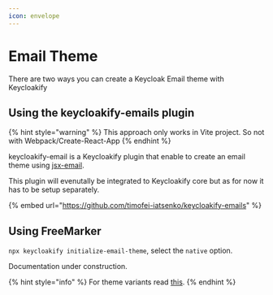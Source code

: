 ```yaml
---
icon: envelope
---
```


# Email Theme

There are two ways you can create a Keycloak Email theme with Keycloakify

## Using the keycloakify-emails plugin

{% hint style="warning" %}
This approach only works in Vite project. So not with Webpack/Create-React-App
{% endhint %}

keycloakify-email is a Keycloakify plugin that enable to create an email theme using [jsx-email](https://jsx.email/). &#x20;

This plugin will evenutally be integrated to Keycloakify core but as for now it has to be setup separately.

{% embed url="https://github.com/timofei-iatsenko/keycloakify-emails" %}

## Using FreeMarker

`npx keycloakify initialize-email-theme`, select the `native` option.

Documentation under construction.



{% hint style="info" %}
For theme variants read [this](../features/theme-variants.md#email-theme).
{% endhint %}
